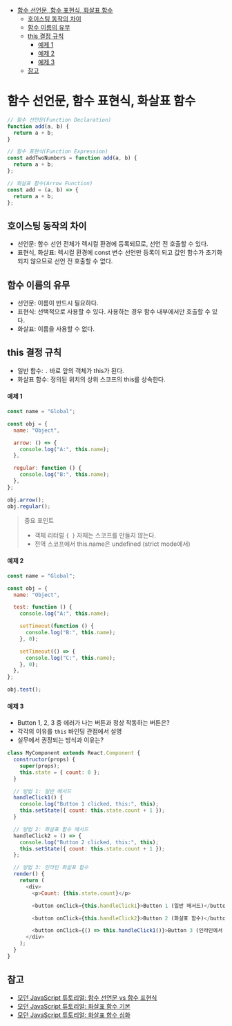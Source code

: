 - [함수 선언문, 함수 표현식, 화살표 함수](#함수-선언문-함수-표현식-화살표-함수)
  - [호이스팅 동작의 차이](#호이스팅-동작의-차이)
  - [함수 이름의 유무](#함수-이름의-유무)
  - [this 결정 규칙](#this-결정-규칙)
      - [예제 1](#예제-1)
      - [예제 2](#예제-2)
      - [예제 3](#예제-3)
  - [참고](#참고)

# 함수 선언문, 함수 표현식, 화살표 함수

```javascript
// 함수 선언문(Function Declaration)
function add(a, b) {
  return a + b;
}
```

```javascript
// 함수 표현식(Function Expression)
const addTwoNumbers = function add(a, b) {
  return a + b;
};
```

```javascript
// 화살표 함수(Arrow Function)
const add = (a, b) => {
  return a + b;
};
```

## 호이스팅 동작의 차이

- 선언문: 함수 선언 전체가 렉시컬 환경에 등록되므로, 선언 전 호출할 수 있다.
- 표현식, 화살표: 렉시컬 환경에 const 변수 선언만 등록이 되고 값인 함수가 초기화 되지 않으므로 선언 전 호출할 수 없다.

## 함수 이름의 유무

- 선언문: 이름이 반드시 필요하다.
- 표현식: 선택적으로 사용할 수 있다. 사용하는 경우 함수 내부에서만 호출할 수 있다.
- 화살표: 이름을 사용할 수 없다.

## this 결정 규칙

- 일반 함수: `.` 바로 앞의 객체가 this가 된다.
- 화살표 함수: 정의된 위치의 상위 스코프의 this를 상속한다.

#### 예제 1

```javascript
const name = "Global";

const obj = {
  name: "Object",

  arrow: () => {
    console.log("A:", this.name);
  },

  regular: function () {
    console.log("B:", this.name);
  },
};

obj.arrow();
obj.regular();
```

> 중요 포인트
>
> - 객체 리터럴 `{ }` 자체는 스코프를 만들지 않는다.
> - 전역 스코프에서 this.name은 undefined (strict mode에서)

#### 예제 2

```javascript
const name = "Global";

const obj = {
  name: "Object",

  test: function () {
    console.log("A:", this.name);

    setTimeout(function () {
      console.log("B:", this.name);
    }, 0);

    setTimeout(() => {
      console.log("C:", this.name);
    }, 0);
  },
};

obj.test();
```

#### 예제 3

- Button 1, 2, 3 중 에러가 나는 버튼과 정상 작동하는 버튼은?
- 각각의 이유를 `this` 바인딩 관점에서 설명
- 실무에서 권장되는 방식과 이유는?

```javascript
class MyComponent extends React.Component {
  constructor(props) {
    super(props);
    this.state = { count: 0 };
  }

  // 방법 1: 일반 메서드
  handleClick1() {
    console.log("Button 1 clicked, this:", this);
    this.setState({ count: this.state.count + 1 });
  }

  // 방법 2: 화살표 함수 메서드
  handleClick2 = () => {
    console.log("Button 2 clicked, this:", this);
    this.setState({ count: this.state.count + 1 });
  };

  // 방법 3: 인라인 화살표 함수
  render() {
    return (
      <div>
        <p>Count: {this.state.count}</p>

        <button onClick={this.handleClick1}>Button 1 (일반 메서드)</button>

        <button onClick={this.handleClick2}>Button 2 (화살표 함수)</button>

        <button onClick={() => this.handleClick1()}>Button 3 (인라인에서 일반 메서드 호출)</button>
      </div>
    );
  }
}
```

## 참고

- [모던 JavaScript 튜토리얼: 함수 선언문 vs 함수 표현식](https://ko.javascript.info/function-expressions)
- [모던 JavaScript 튜토리얼: 화살표 함수 기본](https://ko.javascript.info/arrow-functions-basics)
- [모던 JavaScript 튜토리얼: 화살표 함수 심화](https://ko.javascript.info/arrow-functions)
